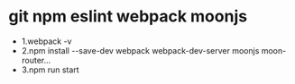 # git npm eslint webpack moonjs

+ 1.webpack -v
+ 2.npm install --save-dev webpack webpack-dev-server moonjs moon-router...
+ 3.npm run start

